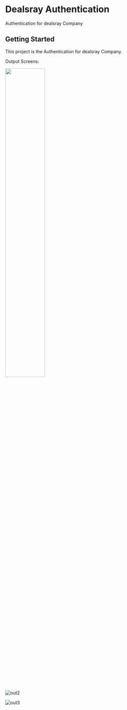 # Dealsray Authentication

Authentication for dealsray Company

## Getting Started

This project is the Authentication for dealsray Company.

Output Screens:

<img src='[https://github.com/VishnuKumar-cyber/Postman_app/Output/out1/jpg](https://github.com/VishnuKumar-cyber/Postman_app/assets/77339616/2720e12e-8c55-4de7-8031-adaff145d361)' width="50%" height="50%" >

![out2](https://github.com/VishnuKumar-cyber/Postman_app/assets/77339616/15a3a978-af85-4437-9dcc-912368a86b00)

![out3](https://github.com/VishnuKumar-cyber/Postman_app/assets/77339616/23a48f69-8841-4749-8b9b-6f0a2c7ce33f)



